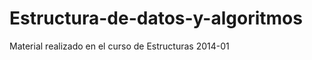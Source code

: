 Estructura-de-datos-y-algoritmos
================================

Material realizado en el curso de Estructuras 2014-01
